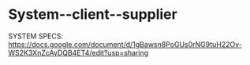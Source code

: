 # System--client--supplier

SYSTEM SPECS: https://docs.google.com/document/d/1gBawsn8PoGUs0rNG9tuH22Ov-WS2K3XnZcAyDQB4ET4/edit?usp=sharing
